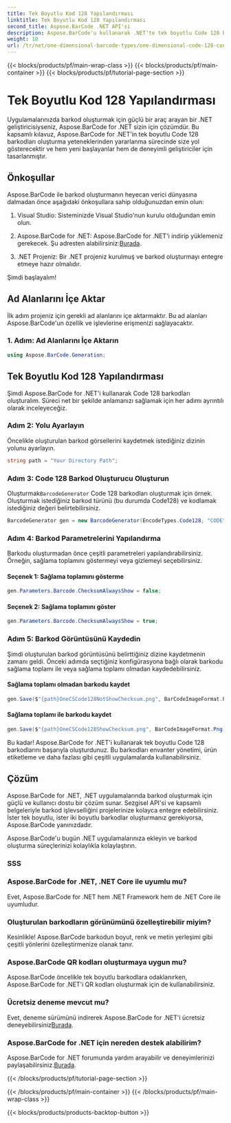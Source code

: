 ```yaml
---
title: Tek Boyutlu Kod 128 Yapılandırması
linktitle: Tek Boyutlu Kod 128 Yapılandırması
second_title: Aspose.BarCode .NET API'si
description: Aspose.BarCode'u kullanarak .NET'te tek boyutlu Code 128 barkodlarını nasıl oluşturacağınızı öğrenin. Sorunsuz barkod entegrasyonu için adım adım kılavuzumuzu izleyin.
weight: 10
url: /tr/net/one-dimensional-barcode-types/one-dimensional-code-128-configuration/
---
```


{{< blocks/products/pf/main-wrap-class >}}
{{< blocks/products/pf/main-container >}}
{{< blocks/products/pf/tutorial-page-section >}}

# Tek Boyutlu Kod 128 Yapılandırması


Uygulamalarınızda barkod oluşturmak için güçlü bir araç arayan bir .NET geliştiricisiyseniz, Aspose.BarCode for .NET sizin için çözümdür. Bu kapsamlı kılavuz, Aspose.BarCode for .NET'in tek boyutlu Code 128 barkodları oluşturma yeteneklerinden yararlanma sürecinde size yol gösterecektir ve hem yeni başlayanlar hem de deneyimli geliştiriciler için tasarlanmıştır. 

## Önkoşullar

Aspose.BarCode ile barkod oluşturmanın heyecan verici dünyasına dalmadan önce aşağıdaki önkoşullara sahip olduğunuzdan emin olun:

1. Visual Studio: Sisteminizde Visual Studio'nun kurulu olduğundan emin olun.

2.  Aspose.BarCode for .NET: Aspose.BarCode for .NET'i indirip yüklemeniz gerekecek. Şu adresten alabilirsiniz:[Burada](https://releases.aspose.com/barcode/net/).

3. .NET Projeniz: Bir .NET projeniz kurulmuş ve barkod oluşturmayı entegre etmeye hazır olmalıdır.

Şimdi başlayalım!

## Ad Alanlarını İçe Aktar

İlk adım projeniz için gerekli ad alanlarını içe aktarmaktır. Bu ad alanları Aspose.BarCode'un özellik ve işlevlerine erişmenizi sağlayacaktır.

### 1. Adım: Ad Alanlarını İçe Aktarın

```csharp
using Aspose.BarCode.Generation;
```

## Tek Boyutlu Kod 128 Yapılandırması

Şimdi Aspose.BarCode for .NET'i kullanarak Code 128 barkodları oluşturalım. Süreci net bir şekilde anlamanızı sağlamak için her adımı ayrıntılı olarak inceleyeceğiz.

### Adım 2: Yolu Ayarlayın

Öncelikle oluşturulan barkod görsellerini kaydetmek istediğiniz dizinin yolunu ayarlayın.

```csharp
string path = "Your Directory Path";
```

### Adım 3: Code 128 Barkod Oluşturucu Oluşturun

 Oluşturmak`BarcodeGenerator` Code 128 barkodları oluşturmak için örnek. Oluşturmak istediğiniz barkod türünü (bu durumda Code128) ve kodlamak istediğiniz değeri belirtebilirsiniz.

```csharp
BarcodeGenerator gen = new BarcodeGenerator(EncodeTypes.Code128, "CODE");
```

### Adım 4: Barkod Parametrelerini Yapılandırma

Barkodu oluşturmadan önce çeşitli parametreleri yapılandırabilirsiniz. Örneğin, sağlama toplamını göstermeyi veya gizlemeyi seçebilirsiniz.

#### Seçenek 1: Sağlama toplamını gösterme

```csharp
gen.Parameters.Barcode.ChecksumAlwaysShow = false;
```

#### Seçenek 2: Sağlama toplamını göster

```csharp
gen.Parameters.Barcode.ChecksumAlwaysShow = true;
```

### Adım 5: Barkod Görüntüsünü Kaydedin

Şimdi oluşturulan barkod görüntüsünü belirttiğiniz dizine kaydetmenin zamanı geldi. Önceki adımda seçtiğiniz konfigürasyona bağlı olarak barkodu sağlama toplamı ile veya sağlama toplamı olmadan kaydedebilirsiniz.

#### Sağlama toplamı olmadan barkodu kaydet

```csharp
gen.Save($"{path}OneCSCode128NotShowChecksum.png", BarCodeImageFormat.Png);
```

#### Sağlama toplamı ile barkodu kaydet

```csharp
gen.Save($"{path}OneCSCode128ShowChecksum.png", BarCodeImageFormat.Png);
```

Bu kadar! Aspose.BarCode for .NET'i kullanarak tek boyutlu Code 128 barkodlarını başarıyla oluşturdunuz. Bu barkodları envanter yönetimi, ürün etiketleme ve daha fazlası gibi çeşitli uygulamalarda kullanabilirsiniz.

## Çözüm

Aspose.BarCode for .NET, .NET uygulamalarında barkod oluşturmak için güçlü ve kullanıcı dostu bir çözüm sunar. Sezgisel API'si ve kapsamlı belgeleriyle barkod işlevselliğini projelerinize kolayca entegre edebilirsiniz. İster tek boyutlu, ister iki boyutlu barkodlar oluşturmanız gerekiyorsa, Aspose.BarCode yanınızdadır.

Aspose.BarCode'u bugün .NET uygulamalarınıza ekleyin ve barkod oluşturma süreçlerinizi kolaylıkla kolaylaştırın.

### SSS

### Aspose.BarCode for .NET, .NET Core ile uyumlu mu?
Evet, Aspose.BarCode for .NET hem .NET Framework hem de .NET Core ile uyumludur.

### Oluşturulan barkodların görünümünü özelleştirebilir miyim?
Kesinlikle! Aspose.BarCode barkodun boyut, renk ve metin yerleşimi gibi çeşitli yönlerini özelleştirmenize olanak tanır.

### Aspose.BarCode QR kodları oluşturmaya uygun mu?
Aspose.BarCode öncelikle tek boyutlu barkodlara odaklanırken, Aspose.BarCode for .NET'i QR kodları oluşturmak için de kullanabilirsiniz.

### Ücretsiz deneme mevcut mu?
 Evet, deneme sürümünü indirerek Aspose.BarCode for .NET'i ücretsiz deneyebilirsiniz[Burada](https://releases.aspose.com/).

### Aspose.BarCode for .NET için nereden destek alabilirim?
 Aspose.BarCode for .NET forumunda yardım arayabilir ve deneyimlerinizi paylaşabilirsiniz.[Burada](https://forum.aspose.com/c/barcode/13).

{{< /blocks/products/pf/tutorial-page-section >}}

{{< /blocks/products/pf/main-container >}}
{{< /blocks/products/pf/main-wrap-class >}}

{{< blocks/products/products-backtop-button >}}
